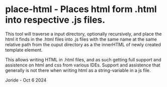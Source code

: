 # place-html - Places html form .html into respective .js files.

This tool will traverse a input directory, optionally recursively, and place the html it finds in the .html files into .js files with the same name at the same relative path from the ouput directory as a the innerHTML of newly created template element.

This allows writing HTML in .html files, and as such getting full support and assistence on html and css from various IDEs. Support and assistence that generally is not there when writing html as a string-variable in a js file.

Joride - Oct 6 2024
